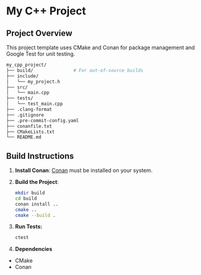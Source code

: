 # My C++ Project

## Project Overview
This project template uses CMake and Conan for package management and Google Test for unit testing.

```bash
my_cpp_project/
├── build/               # For out-of-source builds
├── include/
│   └── my_project.h
├── src/
│   └── main.cpp
├── tests/
│   └── test_main.cpp
├── .clang-format
├── .gitignore
├── .pre-commit-config.yaml
├── conanfile.txt
├── CMakeLists.txt
└── README.md
```

## Build Instructions

1. **Install Conan**:
   [Conan](https://conan.io/) must be installed on your system.

2. **Build the Project**:
   ```bash
   mkdir build
   cd build
   conan install ..
   cmake ..
   cmake --build .
   ```
3. **Run Tests:**
   ```bash
   ctest
   ```
4. **Dependencies**
* CMake
* Conan